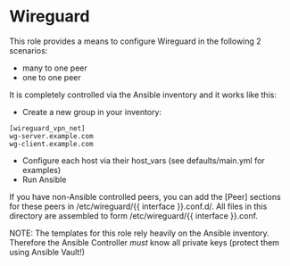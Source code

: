 # Wireguard
This role provides a means to configure Wireguard in the following 2 scenarios:

* many to one peer
* one to one peer

It is completely controlled via the Ansible inventory and it works like this:

* Create a new group in your inventory:
```
[wireguard_vpn_net]
wg-server.example.com
wg-client.example.com
```

* Configure each host via their host_vars (see defaults/main.yml for examples)
* Run Ansible

If you have non-Ansible controlled peers, you can add the [Peer] sections for
these peers in /etc/wireguard/{{ interface }}.conf.d/. All files in this directory
are assembled to form /etc/wireguard/{{ interface }}.conf.

NOTE: The templates for this role rely heavily on the Ansible inventory. Therefore
the Ansible Controller _must_ know all private keys (protect them using Ansible Vault!)
